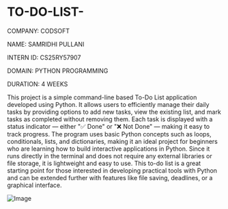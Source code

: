 # TO-DO-LIST-

COMPANY: CODSOFT

NAME: SAMRIDHI PULLANI

INTERN ID: CS25RY57907

DOMAIN: PYTHON PROGRAMMING

DURATION: 4 WEEKS

This project is a simple command-line based To-Do List application developed using Python. It allows users to efficiently manage their daily tasks by providing options to add new tasks, view the existing list, and mark tasks as completed without removing them. Each task is displayed with a status indicator — either "✅ Done" or "❌ Not Done" — making it easy to track progress. The program uses basic Python concepts such as loops, conditionals, lists, and dictionaries, making it an ideal project for beginners who are learning how to build interactive applications in Python. Since it runs directly in the terminal and does not require any external libraries or file storage, it is lightweight and easy to use. This to-do list is a great starting point for those interested in developing practical tools with Python and can be extended further with features like file saving, deadlines, or a graphical interface.


![Image](https://github.com/user-attachments/assets/a07ec5da-1804-4cb7-8692-a6991ea2896f)







